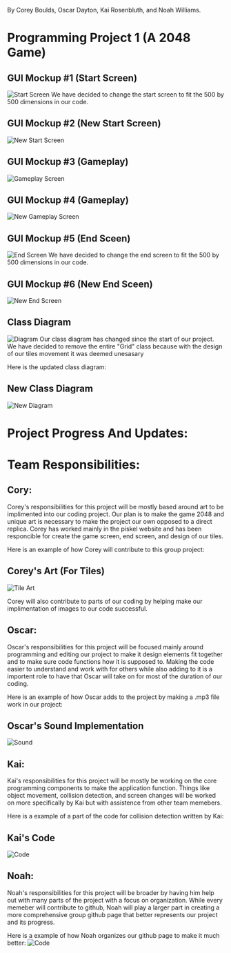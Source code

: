 By Corey Boulds, Oscar Dayton, Kai Rosenbluth, and Noah Williams. 


# Programming Project 1 (A 2048 Game) 



## GUI Mockup #1 (Start Screen) 
![Start Screen](https://github.com/Kair12345/GroupProject/blob/gh-pages/Images/2048TitleScreen.png?raw=true)
We have decided to change the start screen to fit the 500 by 500 dimensions in our code. 
## GUI Mockup #2 (New Start Screen)
![New Start Screen](https://github.com/Kair12345/GroupProject/blob/gh-pages/Images/startScreen.png?raw=true)

## GUI Mockup #3 (Gameplay) 
![Gameplay Screen](https://github.com/Kair12345/GroupProject/blob/gh-pages/Images/2048Gameplay.png?raw=true)
## GUI Mockup #4 (Gameplay) 
![New Gameplay Screen](https://github.com/Kair12345/GroupProject/blob/gh-pages/Images/playScreen.png?raw=true)

## GUI Mockup #5 (End Sceen) 
![End Screen](https://github.com/Kair12345/GroupProject/blob/gh-pages/Images/2048YouLost.png?raw=true)
We have decided to change the end screen to fit the 500 by 500 dimensions in our code. 
## GUI Mockup #6 (New End Sceen) 
![New End Screen](https://github.com/Kair12345/GroupProject/blob/gh-pages/Images/endScreen.png?raw=true)

## Class Diagram 
![Diagram](https://github.com/Kair12345/GroupProject/blob/gh-pages/Images/2048Diagram.png?raw=true)
Our class diagram has changed since the start of our project. We have decided to remove the entire "Grid" class because with the design of our tiles movement it was deemed unesasary 

Here is the updated class diagram: 
## New Class Diagram 
![New Diagram](https://github.com/Kair12345/GroupProject/blob/gh-pages/Images/UpdatedClassDiagram.png?raw=true)


# Project Progress And Updates: 



# Team Responsibilities:  

## Cory: 
Corey's responsibilities for this project will be mostly based around art to be implimented into our coding project. Our plan is to make the game 2048 and unique art is necessary to make the project our own opposed to a direct replica. Corey has worked mainly in the piskel website and has been responcible for create the game screen, end screen, and design of our tiles. 

Here is an example of how Corey will contribute to this group project: 
## Corey's Art (For Tiles) 
![Tile Art](https://github.com/Kair12345/GroupProject/blob/gh-pages/Images/CoreyTileArt.png?raw=true)

Corey will also contribute to parts of our coding by helping make our implimentation of images to our code successful.  


## Oscar: 
Oscar's responsibilities for this project will be focused mainly around programming and editing our project to make it design elements fit together and to make sure code functions how it is supposed to. Making the code easier to understand and work with for others while also adding to it is a importent role to have that Oscar will take on for most of the duration of our coding.

Here is an example of how Oscar adds to the project by making a .mp3 file work in our project: 
## Oscar's Sound Implementation  
![Sound](https://github.com/Kair12345/GroupProject/blob/gh-pages/Images/OscarSoundContribution.png?raw=true)

## Kai: 
Kai's responsibilities for this project will be mostly be working on the core programming components to make the application function. Things like object movement, collision detection, and screen changes will be worked on more specifically by Kai but with assistence from other team memebers. 

Here is a example of a part of the code for collision detection written by Kai: 
## Kai's Code 
![Code](https://github.com/Kair12345/GroupProject/blob/gh-pages/Images/KaiCodeContribution.png?raw=true)

## Noah: 
Noah's responsibilities for this project will be broader by having him help out with many parts of the project with a focus on organization. While every memeber will contribute to github, Noah will play a larger part in creating a more comprehensive group github page that better represents our project and its progress. 

Here is a example of how Noah organizes our github page to make it much better: 
![Code](https://github.com/Kair12345/GroupProject/blob/gh-pages/Images/NoahOrganization.png?raw=true) 






